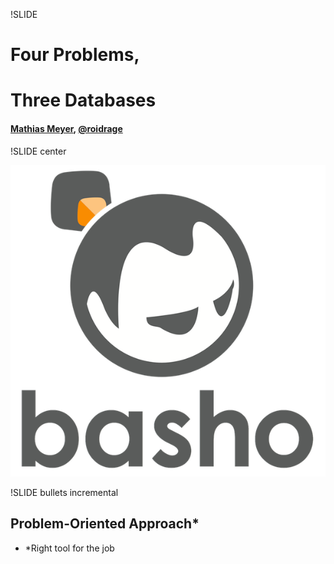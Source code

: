 !SLIDE 

# Four Problems, #
# Three Databases #

#### [Mathias Meyer](http://paperplanes.de), [@roidrage](http://twitter.com/roidrage)

!SLIDE center

<a href="http://basho.com"><img src="basho_logo.png"/></a>

!SLIDE bullets incremental

## Problem-Oriented Approach\* ##

* \*Right tool for the job
